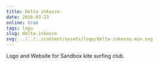 ```yaml
---
title: Delta inkasso
date: 2016-03-23
online: true
tags: logo
slug: delta-inkasso
svg: ../../../content/assets/logo/delta-inkasso.min.svg
---
```


Logo and Website for Sandbox kite surfing club.
